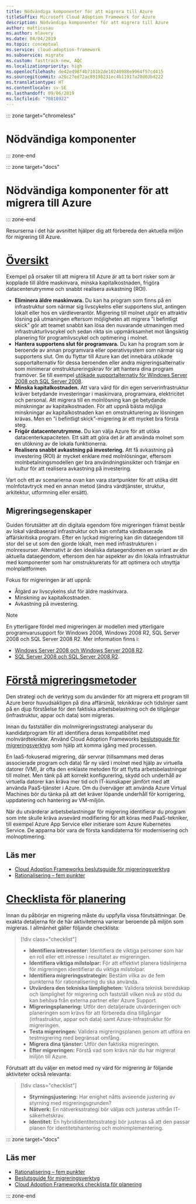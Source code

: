 ```yaml
---
title: Nödvändiga komponenter för att migrera till Azure
titleSuffix: Microsoft Cloud Adoption Framework for Azure
description: Nödvändiga komponenter för att migrera till Azure
author: matticusau
ms.author: mlavery
ms.date: 04/04/2019
ms.topic: conceptual
ms.service: cloud-adoption-framework
ms.subservice: migrate
ms.custom: fasttrack-new, AQC
ms.localizationpriority: high
ms.openlocfilehash: de42ed98f4b7101b2de10240988e9964f57cd415
ms.sourcegitcommit: a26c27ed72ac89198231ec4b11917a20d03bd222
ms.translationtype: HT
ms.contentlocale: sv-SE
ms.lasthandoff: 09/06/2019
ms.locfileid: "70818922"
---
```

::: zone target="chromeless"

# <a name="prerequisites"></a>Nödvändiga komponenter

::: zone-end

::: zone target="docs"

# <a name="prerequisites-for-migrating-to-azure"></a>Nödvändiga komponenter för att migrera till Azure

::: zone-end

Resurserna i det här avsnittet hjälper dig att förbereda den aktuella miljön för migrering till Azure.

# <a name="overviewtaboverview"></a>[Översikt](#tab/Overview)

Exempel på orsaker till att migrera till Azure är att ta bort risker som är kopplade till äldre maskinvara, minska kapitalkostnaden, frigöra datacenterutrymme och snabbt realisera avkastning (ROI).

- **Eliminera äldre maskinvara.** Du kan ha program som finns på en infrastruktur som närmar sig livscykelns eller supportens slut, antingen lokalt eller hos en värdleverantör. Migrering till molnet utgör en attraktiv lösning på utmaningen eftersom möjligheten att migrera ”i befintligt skick” gör att teamet snabbt kan lösa den nuvarande utmaningen med infrastrukturlivscykel och sedan rikta sin uppmärksamhet mot långsiktig planering för programlivscykel och optimering i molnet.
- **Hantera supportens slut för programvara.** Du kan ha program som är beroende av annan programvara eller operativsystem som närmar sig supportens slut. Om du flyttar till Azure kan det innebära utökade supportalternativ för dessa beroenden eller andra migreringsalternativ som minimerar omstruktureringskrav för att hantera dina program framöver. Se till exempel [utökade supportalternativ för Windows Server 2008 och SQL Server 2008](https://azure.microsoft.com/blog/announcing-new-options-for-sql-server-2008-and-windows-server-2008-end-of-support).
- **Minska kapitalkostnaden.** Att vara värd för din egen serverinfrastruktur kräver betydande investeringar i maskinvara, programvara, elektricitet och personal. Att migrera till en molnlösning kan ge betydande minskningar av kapitalkostnaden. För att uppnå bästa möjliga minskningar av kapitalkostnaden kan en omstrukturering av lösningen krävas. Men en ”i befintligt skick”-migrering är ett mycket bra första steg.
- **Frigör datacenterutrymme.** Du kan välja Azure för att utöka datacenterkapaciteten. Ett sätt att göra det är att använda molnet som en utökning av de lokala funktionerna.
- **Realisera snabbt avkastning på investering.** Att få avkastning på investering (ROI) är mycket enklare med molnlösningar, eftersom molnbetalningsmodellen ger bra användningsinsikter och främjar en kultur för att realisera avkastning på investering.

Vart och ett av scenarierna ovan kan vara startpunkter för att utöka ditt molnfotavtryck med en annan metod (ändra värdtjänster, struktur, arkitektur, utformning eller ersätt).

## <a name="migration-characteristics"></a>Migreringsegenskaper

Guiden förutsätter att din digitala egendom före migreringen främst består av lokal värdbaserad infrastruktur och kan omfatta värdbaserade affärskritiska program. Efter en lyckad migrering kan din dataegendom till stor del se ut som den gjorde lokalt, men med infrastrukturen i molnresurser. Alternativt är den idealiska dataegendomen en variant av din aktuella dataegendom, eftersom den har aspekter av din lokala infrastruktur med komponenter som har omstrukturerats för att optimera och utnyttja molnplattformen.

Fokus för migreringen är att uppnå:

- Åtgärd av livscykelns slut för äldre maskinvara.
- Minskning av kapitalkostnaden.
- Avkastning på investering.

> [!NOTE]
> En ytterligare fördel med migreringen är modellen med ytterligare programvarusupport för Windows 2008, Windows 2008 R2, SQL Server 2008 och SQL Server 2008 R2. Mer information finns i:
>
> - [Windows Server 2008 och Windows Server 2008 R2](https://www.microsoft.com/cloud-platform/windows-server-2008).
> - [SQL Server 2008 och SQL Server 2008 R2](https://www.microsoft.com/sql-server/sql-server-2008).

# <a name="understand-migration-approachestabapproach"></a>[Förstå migreringsmetoder](#tab/Approach)

Den strategi och de verktyg som du använder för att migrera ett program till Azure beror huvudsakligen på dina affärsmål, teknikkrav och tidslinjer samt på en djup förståelse för den faktiska arbetsbelastning och de tillgångar (infrastruktur, appar och data) som migreras.

Innan du fastställer din molnmigreringsstrategi analyserar du kandidatprogram för att identifiera deras kompatibilitet med molnvärdtekniker. Använd Cloud Adoption Frameworks [beslutsguide för migreringsverktyg](../../decision-guides/migrate-decision-guide/index.md) som hjälp att komma igång med processen.

En IaaS-fokuserad migrering, där servrar (tillsammans med deras associerade program och data) får ny värd i molnet med hjälp av virtuella datorer (VM), är ofta den enklaste metoden för att flytta arbetsbelastningar till molnet. Men tänk på att korrekt konfigurering, skydd och underhåll av virtuella datorer kan kräva mer tid och IT-kunskaper jämfört med att använda PaaS-tjänster i Azure. Om du överväger att använda Azure Virtual Machines bör du tänka på att det kräver löpande underhåll för korrigering, uppdatering och hantering av VM-miljön.

När du utvärderar arbetsbelastningar för migrering identifierar du program som inte skulle kräva avsevärd modifiering för att köras med PaaS-tekniker, till exempel Azure App Service eller initierare som Azure Kubernetes Service. De apparna bör vara de första kandidaterna för modernisering och molnoptimering.

## <a name="learn-more"></a>Läs mer

- [Cloud Adoption Frameworks beslutsguide för migreringsverktyg](../../decision-guides/migrate-decision-guide/index.md)
- [Rationalisering – fem punkter](../../digital-estate/5-rs-of-rationalization.md)

# <a name="planning-checklisttabchecklist"></a>[Checklista för planering](#tab/Checklist)

Innan du påbörjar en migrering måste du uppfylla vissa förutsättningar. De exakta detaljerna för de här aktiviteterna varierar beroende på miljön som migreras. I allmänhet gäller följande checklista:

> [!div class="checklist"]
>
> - **Identifiera intressenter:** Identifiera de viktiga personer som har en roll eller ett intresse i resultatet av migreringen.
> - **Identifiera viktiga milstolpar:** För att effektivt planera tidslinjerna för migreringen identifierar du viktiga milstolpar.
> - **Identifiera migreringsstrategin:** Bestäm vilka av de fem punkterna för rationalisering du ska använda.
> - **Utvärdera den tekniska lämpligheten:** Validera teknisk beredskap och lämplighet för migrering och fastställ vilken nivå av stöd du kan behöva från externa partner eller Azure Support.
> - **Migreringsplanering:** Utför den detaljerade utvärderingen och planeringen som krävs för att förbereda dina tillgångar (infrastruktur, appar och data) samt Azure-infrastruktur för migreringen.
> - **Testa migreringen:** Validera migreringsplanen genom att utföra en testmigrering med begränsat omfång.
> - **Migrera dina tjänster:** Utför den faktiska migreringen.
> - **Efter migreringen:** Förstå vad som krävs när du har migrerat miljön till Azure.

Förutsatt att du väljer en metod med ny värd för migrering är följande aktiviteter också relevanta:

> [!div class="checklist"]
>
> - **Styrningsjustering:** Har enighet nåtts avseende justering av styrning med migreringsgrunden?
> - **Nätverk:** En nätverksstrategi bör väljas och justeras utifrån IT-säkerhetskrav.
> - **Identitet:** En hybrididentitetsstrategi bör justeras så att den passar planen för identitetshantering och molnimplementering.

::: zone target="docs"

<!-- markdownlint-disable MD024 -->

## <a name="learn-more"></a>Läs mer

- [Rationalisering – fem punkter](../../digital-estate/5-rs-of-rationalization.md)
- [Beslutsguide för migreringsverktyg](../../decision-guides/migrate-decision-guide/index.md)
- [Cloud Adoption Frameworks checklista för planering](../migration-considerations/prerequisites/planning-checklist.md)

::: zone-end
